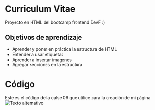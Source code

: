 # Curriculum Vitae 
Proyecto en HTML del bootcamp frontend DevF :)

## Objetivos de aprendizaje
- Aprender y poner en práctica la estructura de HTML
- Entender a usar etiquetas 
- Aprender a insertar imagenes 
- Agregar secciones en la estructura 

# Código
Este es el código de la calse 06 que utilice para la creación de mi página
![Texto alternativo](https://i.imgur.com/a0oWSkz.png)
